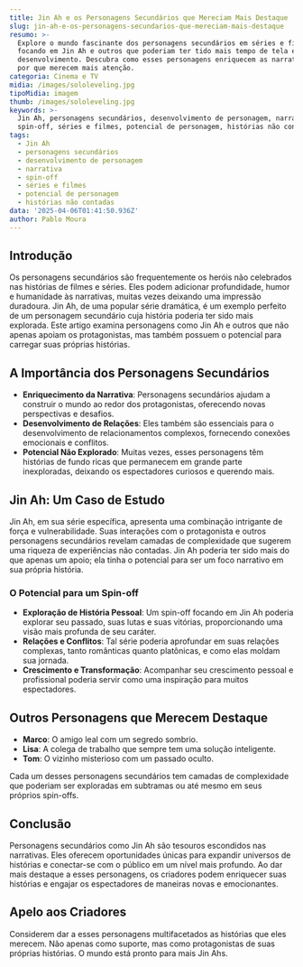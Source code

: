 ```yaml
---
title: Jin Ah e os Personagens Secundários que Mereciam Mais Destaque
slug: jin-ah-e-os-personagens-secundarios-que-mereciam-mais-destaque
resumo: >-
  Explore o mundo fascinante dos personagens secundários em séries e filmes,
  focando em Jin Ah e outros que poderiam ter tido mais tempo de tela e
  desenvolvimento. Descubra como esses personagens enriquecem as narrativas e
  por que merecem mais atenção.
categoria: Cinema e TV
midia: /images/sololeveling.jpg
tipoMidia: imagem
thumb: /images/sololeveling.jpg
keywords: >-
  Jin Ah, personagens secundários, desenvolvimento de personagem, narrativa,
  spin-off, séries e filmes, potencial de personagem, histórias não contadas
tags:
  - Jin Ah
  - personagens secundários
  - desenvolvimento de personagem
  - narrativa
  - spin-off
  - séries e filmes
  - potencial de personagem
  - histórias não contadas
data: '2025-04-06T01:41:50.936Z'
author: Pablo Moura
---
```


## Introdução

Os personagens secundários são frequentemente os heróis não celebrados nas histórias de filmes e séries. Eles podem adicionar profundidade, humor e humanidade às narrativas, muitas vezes deixando uma impressão duradoura. Jin Ah, de uma popular série dramática, é um exemplo perfeito de um personagem secundário cuja história poderia ter sido mais explorada. Este artigo examina personagens como Jin Ah e outros que não apenas apoiam os protagonistas, mas também possuem o potencial para carregar suas próprias histórias.

## A Importância dos Personagens Secundários

- **Enriquecimento da Narrativa**: Personagens secundários ajudam a construir o mundo ao redor dos protagonistas, oferecendo novas perspectivas e desafios.
- **Desenvolvimento de Relações**: Eles também são essenciais para o desenvolvimento de relacionamentos complexos, fornecendo conexões emocionais e conflitos.
- **Potencial Não Explorado**: Muitas vezes, esses personagens têm histórias de fundo ricas que permanecem em grande parte inexploradas, deixando os espectadores curiosos e querendo mais.

## Jin Ah: Um Caso de Estudo

Jin Ah, em sua série específica, apresenta uma combinação intrigante de força e vulnerabilidade. Suas interações com o protagonista e outros personagens secundários revelam camadas de complexidade que sugerem uma riqueza de experiências não contadas. Jin Ah poderia ter sido mais do que apenas um apoio; ela tinha o potencial para ser um foco narrativo em sua própria história.

### O Potencial para um Spin-off

- **Exploração de História Pessoal**: Um spin-off focando em Jin Ah poderia explorar seu passado, suas lutas e suas vitórias, proporcionando uma visão mais profunda de seu caráter.
- **Relações e Conflitos**: Tal série poderia aprofundar em suas relações complexas, tanto românticas quanto platônicas, e como elas moldam sua jornada.
- **Crescimento e Transformação**: Acompanhar seu crescimento pessoal e profissional poderia servir como uma inspiração para muitos espectadores.

## Outros Personagens que Merecem Destaque

- **Marco**: O amigo leal com um segredo sombrio.
- **Lisa**: A colega de trabalho que sempre tem uma solução inteligente.
- **Tom**: O vizinho misterioso com um passado oculto.

Cada um desses personagens secundários tem camadas de complexidade que poderiam ser exploradas em subtramas ou até mesmo em seus próprios spin-offs.

## Conclusão

Personagens secundários como Jin Ah são tesouros escondidos nas narrativas. Eles oferecem oportunidades únicas para expandir universos de histórias e conectar-se com o público em um nível mais profundo. Ao dar mais destaque a esses personagens, os criadores podem enriquecer suas histórias e engajar os espectadores de maneiras novas e emocionantes.

## Apelo aos Criadores

Considerem dar a esses personagens multifacetados as histórias que eles merecem. Não apenas como suporte, mas como protagonistas de suas próprias histórias. O mundo está pronto para mais Jin Ahs.
